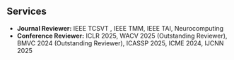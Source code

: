 ## Services
- **Journal Reviewer:** IEEE TCSVT , IEEE TMM, IEEE TAI, Neurocomputing
- **Conference Reviewer:** ICLR 2025, WACV 2025 (Outstanding Reviewer), BMVC 2024 (Outstanding Reviewer), ICASSP 2025, ICME 2024, IJCNN 2025


